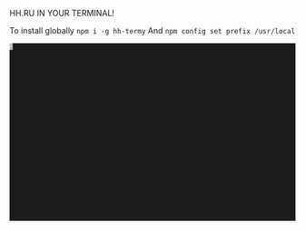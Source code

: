 HH.RU IN YOUR TERMINAL!

To install globally `npm i -g hh-termy`
And `npm config set prefix /usr/local`

![Example](./documents/termtosvg_tjv9oqix.svg)
